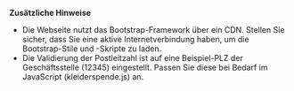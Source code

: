 **Zusätzliche Hinweise**
- Die Webseite nutzt das Bootstrap-Framework über ein CDN. Stellen Sie sicher, dass Sie eine aktive Internetverbindung haben, um die Bootstrap-Stile und -Skripte zu laden.
- Die Validierung der Postleitzahl ist auf eine Beispiel-PLZ der Geschäftsstelle (12345) eingestellt. Passen Sie diese bei Bedarf im JavaScript (kleiderspende.js) an.
